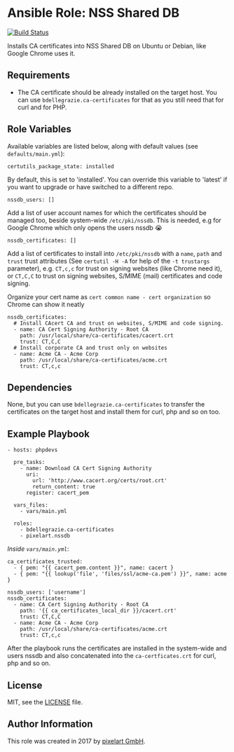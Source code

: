 # Ansible Role: NSS Shared DB

[![Build Status](https://travis-ci.org/pixelart/ansible-role-nssdb.svg?branch=master)](https://travis-ci.org/pixelart/ansible-role-nssdb)

Installs CA certificates into NSS Shared DB on Ubuntu or Debian, like Google Chrome uses it.

## Requirements

  - The CA certificate should be already installed on the target host. You can use `bdellegrazie.ca-certificates` for that as you still need that for curl and for PHP.

## Role Variables

Available variables are listed below, along with default values (see `defaults/main.yml`):

    certutils_package_state: installed

By default, this is set to 'installed'. You can override this variable to 'latest' if you want to upgrade or have switched to a different repo.

    nssdb_users: []
    
Add a list of user account names for which the certificates should be managed too, beside system-wide `/etc/pki/nssdb`. This is needed, e.g for Google Chrome which only opens the users nssdb :sob:

    nssdb_certificates: []

Add a list of certificates to install into `/etc/pki/nssdb` with a `name`, `path` and `trust` trust attributes (See `certutil -H -A` for help of the `-t trustargs` parameter), e.g. `CT,c,c` for trust on signing websites (like Chrome need it), or `CT,C,C` to trust on signing websites, S/MIME (mail) certificates and code signing.

Organize your cert name as `cert common name - cert organization` so Chrome can show it neatly

    nssdb_certificates:
      # Install CAcert CA and trust on websites, S/MIME and code signing.
      - name: CA Cert Signing Authority - Root CA
        path: /usr/local/share/ca-certificates/cacert.crt
        trust: CT,C,C
      # Install corporate CA and trust only on websites
      - name: Acme CA - Acme Corp
        path: /usr/local/share/ca-certificates/acme.crt
        trust: CT,c,c

## Dependencies

None, but you can use `bdellegrazie.ca-certificates` to transfer the certificates on the target host and install them for curl, php and so on too.

## Example Playbook

    - hosts: phpdevs
    
      pre_tasks:
        - name: Download CA Cert Signing Authority
          uri:
            url: 'http://www.cacert.org/certs/root.crt'
            return_content: true
          register: cacert_pem
    
      vars_files:
        - vars/main.yml
        
      roles:
        - bdellegrazie.ca-certificates
        - pixelart.nssdb
        
*Inside `vars/main.yml`*:

    ca_certificates_trusted:
      - { pem: "{{ cacert_pem.content }}", name: cacert }
      - { pem: "{{ lookup('file', 'files/ssl/acme-ca.pem') }}", name: acme }

    nssdb_users: ['username']
    nssdb_certificates:
      - name: CA Cert Signing Authority - Root CA
        path: '{{ ca_certificates_local_dir }}/cacert.crt'
        trust: CT,C,C
      - name: Acme CA - Acme Corp
        path: /usr/local/share/ca-certificates/acme.crt
        trust: CT,c,c

After the playbook runs the certificates are installed in the system-wide and users nssdb and also concatenated into the `ca-certficates.crt` for curl, php and so on.

## License

MIT, see the [LICENSE](LICENSE) file.

## Author Information

This role was created in 2017 by [pixelart GmbH](https://www.pixelart.at/).
